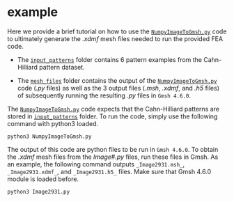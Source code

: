 # example

Here we provide a brief tutorial on how to use the [`NumpyImageToGmsh.py`](NumpyImageToGmsh.py) code to ultimately generate the _.xdmf_ mesh files needed to run the provided FEA code.

* The [`input_patterns`](input_patterns) folder contains 6 pattern examples from the Cahn-Hilliard pattern dataset. 

* The [`mesh_files`](mesh_files) folder contains the output of the [`NumpyImageToGmsh.py`](NumpyImageToGmsh.py) code (_.py_ files) as well as the 3 output files (_.msh_, _.xdmf_, and _.h5_ files) of subsequently running the resulting _.py_ files in `Gmsh 4.6.0`.

The [`NumpyImageToGmsh.py`](NumpyImageToGmsh.py) code expects that the Cahn-Hilliard patterns are stored in [`input_patterns`](input_patterns) folder. To run the code, simply use the following command with python3 loaded.

```
python3 NumpyImageToGmsh.py
```

The output of this code are python files to be run in `Gmsh 4.6.0`. To obtain the _.xdmf_ mesh files from the _Image_#_.py_ files, run these files in Gmsh. As an example, the following command outputs `_Image2931.msh_`, `_Image2931.xdmf_`, and `_Image2931.h5_` files. Make sure that Gmsh 4.6.0 module is loaded before.

```
python3 Image2931.py
```
